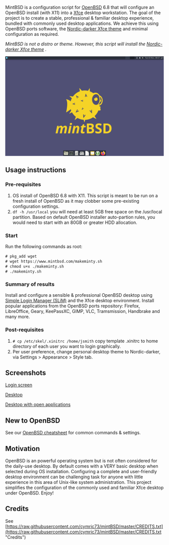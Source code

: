 MintBSD is a configuration script for [OpenBSD](https://openbsd.org "OpenBSD") 6.8 that will configure an OpenBSD install (with X11) into a [Xfce](https://xfce.org/ "Xfce desktop environment") desktop workstation.  The goal of the project is to create a stable, professional & familiar desktop experience, bundled with commonly used desktop applications.  We achieve this using OpenBSD ports software, the [Nordic-darker Xfce theme](https://www.xfce-look.org/p/1267246/ "Xfce theme Nordic-darker") and minimal configuration as required.

*MintBSD is not a distro or theme.  However, this script will install the [Nordic-darker Xfce theme](https://www.xfce-look.org/p/1267246/ "Xfce theme Nordic-darker") .*  

![mintBSD desktop](https://raw.githubusercontent.com/cymric73/mintBSD/master/docs/img/desktop.png "mintBSD desktop")

## Usage instructions
### Pre-requisites
1. OS install of OpenBSD 6.8 with X11.  This script is meant to be run on a fresh install of OpenBSD as it may clobber some pre-existing configuration settings.
2. `df -h /usr/local` you will need at least 5GB free space on the /usr/local partition.  Based on default OpenBSD installer auto-partion rules, you would need to start with an 80GB or greater HDD allocation.

### Start
Run the following commands as root:
```
# pkg_add wget
# wget https://www.mintbsd.com/makeminty.sh
# chmod u+x ./makeminty.sh
# ./makeminty.sh
```
### Summary of results
Install and configure a sensible & professional OpenBSD desktop using [Simple Login Manager (SLiM)](https://en.wikipedia.org/wiki/SLiM "Simple Login Manager (SLiM)") and the Xfce desktop environment.  Install popular applications from the OpenBSD ports repository: Firefox, LibreOffice, Geary, KeePassXC, GIMP, VLC, Tramsmission, Handbrake and many more.

### Post-requisites
1. `# cp /etc/skel/.xinitrc /home/jsmith` copy template .xinitrc to home directory of each user you want to login graphically.
2. Per user preference, change personal desktop theme to Nordic-darker, via Settings > Appearance > Style tab.

## Screenshots
[Login screen](https://www.mintbsd.com/img/login.png "mintBSD login screen")

[Desktop](https://www.mintbsd.com/img/desktop.png "mintBSD desktop screenshot")

[Desktop with open applications](https://www.mintbsd.com/img/desktop-with-apps.png "mintBSD desktop with apps screenshot")

## New to OpenBSD
See our [OpenBSD cheatsheet](cheatsheet.html) for common commands & settings.

## Motivation
OpenBSD is an powerful operating system but is not often considered for the daily-use desktop. By default comes with a VERY basic desktop when selected during OS installation. Configuring a complete and user-friendly desktop environment can be challenging task for anyone with little experience in this area of Unix-like system administration.  This project simplifies the configuration of the commonly used and familiar Xfce desktop under OpenBSD.  Enjoy!

## Credits
See [https://raw.githubusercontent.com/cymric73/mintBSD/master/CREDITS.txt](https://raw.githubusercontent.com/cymric73/mintBSD/master/CREDITS.txt "Credits")
